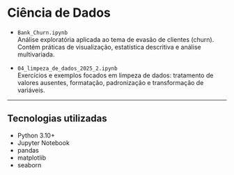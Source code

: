 # Ciência de Dados

- `Bank_Churn.ipynb`  
  Análise exploratória aplicada ao tema de evasão de clientes (churn). Contém práticas de visualização, estatística descritiva e análise multivariada.

- `04_limpeza_de_dados_2025_2.ipynb`  
  Exercícios e exemplos focados em limpeza de dados: tratamento de valores ausentes, formatação, padronização e transformação de variáveis.

---

## Tecnologias utilizadas

- Python 3.10+
- Jupyter Notebook
- pandas
- matplotlib
- seaborn


